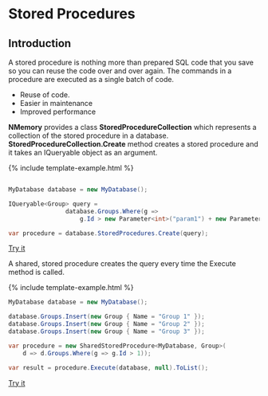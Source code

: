# Stored Procedures

## Introduction

A stored procedure is nothing more than prepared SQL code that you save so you can reuse the code over and over again. The commands in a procedure are executed as a single batch of code. 
  
 - Reuse of code. 
 - Easier in maintenance
 - Improved performance

**NMemory** provides a class **StoredProcedureCollection** which represents a collection of the stored procedure in a database. **StoredProcedureCollection.Create** method creates a stored procedure and it takes an IQueryable object as an argument.

{% include template-example.html %} 
```csharp

MyDatabase database = new MyDatabase();

IQueryable<Group> query = 
                database.Groups.Where(g =>
                    g.Id > new Parameter<int>("param1") + new Parameter<long?>("param2"));

var procedure = database.StoredProcedures.Create(query);
```
[Try it](https://dotnetfiddle.net/3OGtT3)

A shared, stored procedure creates the query every time the Execute method is called.

{% include template-example.html %} 
```csharp
MyDatabase database = new MyDatabase();

database.Groups.Insert(new Group { Name = "Group 1" });
database.Groups.Insert(new Group { Name = "Group 2" });
database.Groups.Insert(new Group { Name = "Group 3" });

var procedure = new SharedStoredProcedure<MyDatabase, Group>(
    d => d.Groups.Where(g => g.Id > 1));

var result = procedure.Execute(database, null).ToList();

```
[Try it](https://dotnetfiddle.net/EEWXoI)

